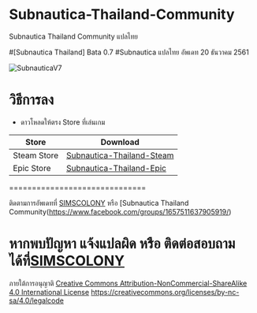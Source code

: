 # Subnautica-Thailand-Community
Subnautica Thailand Community แปลไทย

#[Subnautica Thailand] Bata 0.7
#Subnautica  แปลไทย อัพเดท 20 ธันวาคม 2561

![SubnauticaV7](https://i.imgur.com/CsmZIco.jpg)

# วิธีการลง
* ดาวโหลดให้ตรง Store ที่เล่นเกม

| Store  | Download |
| ------------- | ------------- |
|  Steam Store | [Subnautica-Thailand-Steam](https://github.com/simcolony/Subnautica-Thailand-Community/blob/master/Subnautica%20Thailand%20Bata%200.7%20-%20Steam%20Version.exe) |
| Epic Store  | [Subnautica-Thailand-Epic](https://github.com/simcolony/Subnautica-Thailand-Community/blob/master/Subnautica%20Thailand%20Bata%200.7%20-%20Epic%20Version.exe) |

==============================

ติดตามการอัพเดทที่ [SIMSCOLONY](https://www.facebook.com/SimsColony/) หรือ [Subnautica Thailand Community(https://www.facebook.com/groups/1657511637905919/)

หากพบปัญหา แจ้งแปลผิด หรือ ติดต่อสอบถามได้ที่[SIMSCOLONY](https://www.facebook.com/SimsColony/)
==============================

ภายใต้การอนุญาติ 
[Creative Commons Attribution-NonCommercial-ShareAlike 4.0 International License](https://creativecommons.org/licenses/by-nc-sa/4.0/)
https://creativecommons.org/licenses/by-nc-sa/4.0/legalcode
